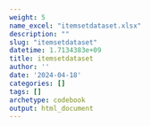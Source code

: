 ```yaml
---
weight: 5
name_excel: "itemsetdataset.xlsx"
description: ""
slug: "itemsetdataset"
datetime: 1.7134383e+09
title: itemsetdataset
author: ''
date: '2024-04-18'
categories: []
tags: []
archetype: codebook
output: html_document
---
```


<div class="tabcontent"></div>
